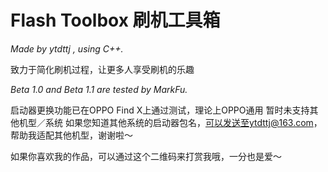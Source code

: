 # Flash Toolbox 刷机工具箱

*Made by ytdttj , using C++.*

致力于简化刷机过程，让更多人享受刷机的乐趣

*Beta 1.0 and Beta 1.1 are tested by MarkFu.*

启动器更换功能已在OPPO Find X上通过测试，理论上OPPO通用
暂时未支持其他机型／系统
如果您知道其他系统的启动器包名，可以发送至ytdttj@163.com，帮助我适配其他机型，谢谢啦～

如果你喜欢我的作品，可以通过这个二维码来打赏我哦，一分也是爱～
